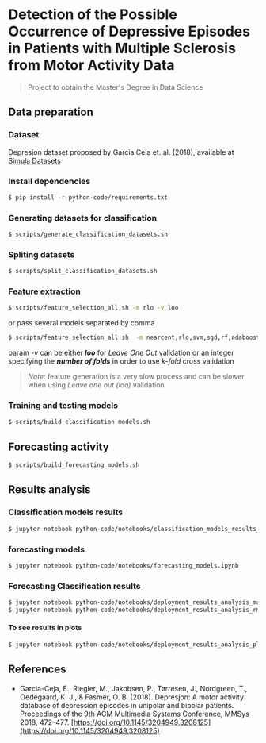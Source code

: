 # Detection of the Possible Occurrence of Depressive Episodes in Patients with Multiple Sclerosis from Motor Activity Data

> Project to obtain the Master's Degree in Data Science

## Data preparation

### Dataset
Depresjon dataset proposed by Garcia Ceja et. al. (2018), available at [Simula Datasets](https://datasets.simula.no/depresjon/)

### Install dependencies

```bash
$ pip install -r python-code/requirements.txt
```

### Generating datasets for classification

```bash
$ scripts/generate_classification_datasets.sh
```

### Spliting datasets

```bash
$ scripts/split_classification_datasets.sh
```

### Feature extraction

```bash
$ scripts/feature_selection_all.sh -m rlo -v loo
```

or pass several models separated by comma

```bash
$ scripts/feature_selection_all.sh  -m nearcent,rlo,svm,sgd,rf,adaboost -v loo 
```

param *-v* can be either ***loo*** for *Leave One Out* validation or an integer specifying the ***number of folds*** in order to use *k-fold* cross validation

> *Note:* feature generation is a very slow process and can be slower when using *Leave one out (loo)* validation

### Training and testing models

```bash
$ scripts/build_classification_models.sh
```

## Forecasting activity

```bash
$ scripts/build_forecasting_models.sh
```

## Results analysis

### Classification models results

```bash
$ jupyter notebook python-code/notebooks/classification_models_results_analysis.ipynb
```

### forecasting models
```bash
$ jupyter notebook python-code/notebooks/forecasting_models.ipynb
```

### Forecasting Classification results

```bash
$ jupyter notebook python-code/notebooks/deployment_results_analysis_mape.ipynb
$ jupyter notebook python-code/notebooks/deployment_results_analysis_rmse.ipynb
```

#### To see results in plots 

```bash
$ jupyter notebook python-code/notebooks/deployment_results_analysis_plots.ipynb
```

## References
- Garcia-Ceja, E., Riegler, M., Jakobsen, P., Tørresen, J., Nordgreen, T., Oedegaard, K. J., & Fasmer, O. B. (2018). Depresjon: A motor activity database of depression episodes in unipolar and bipolar patients. Proceedings of the 9th ACM Multimedia Systems Conference, MMSys 2018, 472–477. [https://doi.org/10.1145/3204949.3208125](https://doi.org/10.1145/3204949.3208125)